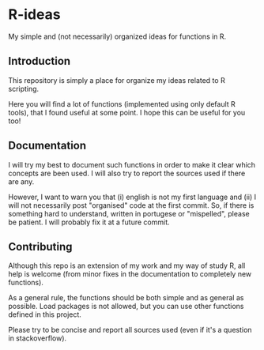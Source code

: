 # R-ideas
My simple and (not necessarily) organized ideas for functions in R.

Introduction
------------
This repository is simply a place for organize my ideas related to R scripting.

Here you will find a lot of functions (implemented using only default R tools), that I found useful at some point.
I hope this can be useful for you too!

Documentation
-------------
I will try my best to document such functions in order to make it clear which concepts are been used.
I will also try to report the sources used if there are any.

However, I want to warn you that (i) english is not my first language and (ii) I will not necessarily post "organised" code at the first commit.
So, if there is something hard to understand, written in portugese or "mispelled", please be patient. I will probably fix it at a future commit.

Contributing 
------------
Although this repo is an extension of my work and my way of study R, all help is welcome (from minor fixes in the documentation to completely new functions).

As a general rule, the functions should be both simple and as general as possible. Load packages is not allowed, but you can use other functions defined in this project.

Please try to be concise and report all sources used (even if it's a question in stackoverflow).
